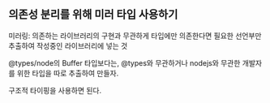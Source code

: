 ## 의존성 분리를 위해 미러 타입 사용하기

미러링: 의존하는 라이브러리의 구현과 무관하게 타입에만 의존한다면 필요한 선언부만 추출하여 작성중인 라이브러리에 넣는 것

@types/node의 Buffer 타입보다는, @types와 무관하거나 nodejs와 무관한 개발자를 위한 타입을 따로 추출하여 만들자.

구조적 타이핑을 사용하면 된다.